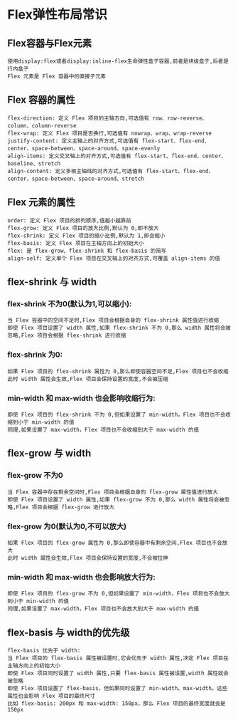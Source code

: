 # Flex弹性布局常识

## Flex容器与Flex元素
    使用display:flex或者display:inline-flex生命弹性盒子容器,前者是块级盒子,后者是行内盒子
    Flex 元素是 Flex 容器中的直接子元素

## Flex 容器的属性
    flex-direction: 定义 Flex 项目的主轴方向,可选值有 row、row-reverse、column、column-reverse
    flex-wrap: 定义 Flex 项目是否换行,可选值有 nowrap、wrap、wrap-reverse
    justify-content: 定义主轴上的对齐方式,可选值有 flex-start、flex-end、center、space-between、space-around、space-evenly
    align-items: 定义交叉轴上的对齐方式,可选值有 flex-start、flex-end、center、baseline、stretch
    align-content: 定义多根主轴线的对齐方式,可选值有 flex-start、flex-end、center、space-between、space-around、stretch

## Flex 元素的属性
    order: 定义 Flex 项目的排列顺序,值越小越靠前
    flex-grow: 定义 Flex 项目的放大比例,默认为 0,即不放大
    flex-shrink: 定义 Flex 项目的缩小比例,默认为 1,即会缩小
    flex-basis: 定义 Flex 项目在主轴方向上的初始大小
    flex: 是 flex-grow、flex-shrink 和 flex-basis 的简写
    align-self: 定义单个 Flex 项目在交叉轴上的对齐方式,可覆盖 align-items 的值

## flex-shrink 与 width

### flex-shrink 不为0(默认为1,可以缩小):

    当 Flex 容器中的空间不足时,Flex 项目会根据自身的 flex-shrink 属性值进行收缩
    即使 Flex 项目设置了 width 属性,如果 flex-shrink 不为 0,那么 width 属性将会被忽略,Flex 项目会根据 flex-shrink 进行收缩

### flex-shrink 为0:

    如果 Flex 项目的 flex-shrink 属性为 0,那么即使容器空间不足,Flex 项目也不会收缩
    此时 width 属性会生效,Flex 项目会保持设置的宽度,不会被压缩

### min-width 和 max-width 也会影响收缩行为:

    即使 Flex 项目的 flex-shrink 不为 0,但如果设置了 min-width，Flex 项目也不会收缩到小于 min-width 的值
    同理,如果设置了 max-width，Flex 项目也不会收缩到大于 max-width 的值

## flex-grow 与 width

### flex-grow 不为0

    当 Flex 容器中存在剩余空间时,Flex 项目会根据自身的 flex-grow 属性值进行放大
    即使 Flex 项目设置了 width 属性,如果 flex-grow 不为 0,那么 width 属性将会被忽略,Flex 项目会根据 flex-grow 进行放大

### flex-grow 为0(默认为0,不可以放大)

    如果 Flex 项目的 flex-grow 属性为 0,那么即使容器中有剩余空间,Flex 项目也不会放大
    此时 width 属性会生效,Flex 项目会保持设置的宽度,不会被拉伸

### min-width 和 max-width 也会影响放大行为:

    即使 Flex 项目的 flex-grow 不为 0,但如果设置了 min-width，Flex 项目也不会放大到小于 min-width 的值
    同理,如果设置了 max-width，Flex 项目也不会放大到大于 max-width 的值

## flex-basis 与 width的优先级

    flex-basis 优先于 width:
    当 Flex 项目的 flex-basis 属性被设置时,它会优先于 width 属性,决定 Flex 项目在主轴方向上的初始大小
    即使 Flex 项目同时设置了 width 属性,只要 flex-basis 属性被设置,width 属性就会被忽略
    即使 Flex 项目设置了 flex-basis，但如果同时设置了 min-width、max-width，这些属性也会影响 Flex 项目的最终尺寸
    比如 flex-basis: 200px 和 max-width: 150px，那么 Flex 项目的最终宽度就会是 150px